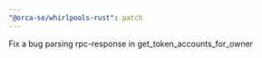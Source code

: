 ```yaml
---
"@orca-so/whirlpools-rust": patch
---
```


Fix a bug parsing rpc-response in get_token_accounts_for_owner
